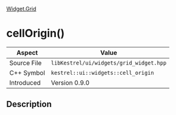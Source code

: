 [Widget.Grid](index)
# cellOrigin()
| Aspect | Value |
| --- | --- |
| Source File | `libKestrel/ui/widgets/grid_widget.hpp` |
| C++ Symbol | `kestrel::ui::widgets::cell_origin` |
| Introduced | Version 0.9.0 |
## Description

